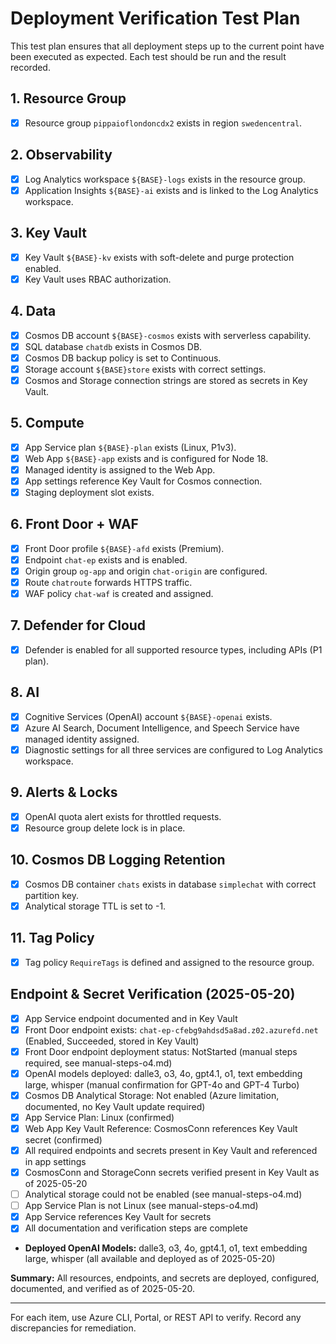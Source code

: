 # Deployment Verification Test Plan

This test plan ensures that all deployment steps up to the current point have been executed as expected. Each test should be run and the result recorded.

## 1. Resource Group
- [x] Resource group `pippaioflondoncdx2` exists in region `swedencentral`.

## 2. Observability
- [x] Log Analytics workspace `${BASE}-logs` exists in the resource group.
- [x] Application Insights `${BASE}-ai` exists and is linked to the Log Analytics workspace.

## 3. Key Vault
- [x] Key Vault `${BASE}-kv` exists with soft-delete and purge protection enabled.
- [x] Key Vault uses RBAC authorization.

## 4. Data
- [x] Cosmos DB account `${BASE}-cosmos` exists with serverless capability.
- [x] SQL database `chatdb` exists in Cosmos DB.
- [x] Cosmos DB backup policy is set to Continuous.
- [x] Storage account `${BASE}store` exists with correct settings.
- [x] Cosmos and Storage connection strings are stored as secrets in Key Vault.

## 5. Compute
- [x] App Service plan `${BASE}-plan` exists (Linux, P1v3).
- [x] Web App `${BASE}-app` exists and is configured for Node 18.
- [x] Managed identity is assigned to the Web App.
- [x] App settings reference Key Vault for Cosmos connection.
- [x] Staging deployment slot exists.

## 6. Front Door + WAF
- [x] Front Door profile `${BASE}-afd` exists (Premium).
- [x] Endpoint `chat-ep` exists and is enabled.
- [x] Origin group `og-app` and origin `chat-origin` are configured.
- [x] Route `chatroute` forwards HTTPS traffic.
- [x] WAF policy `chat-waf` is created and assigned.

## 7. Defender for Cloud
- [x] Defender is enabled for all supported resource types, including APIs (P1 plan).

## 8. AI
- [x] Cognitive Services (OpenAI) account `${BASE}-openai` exists.
- [x] Azure AI Search, Document Intelligence, and Speech Service have managed identity assigned.
- [x] Diagnostic settings for all three services are configured to Log Analytics workspace.

## 9. Alerts & Locks
- [x] OpenAI quota alert exists for throttled requests.
- [x] Resource group delete lock is in place.

## 10. Cosmos DB Logging Retention
- [x] Cosmos DB container `chats` exists in database `simplechat` with correct partition key.
- [x] Analytical storage TTL is set to -1.

## 11. Tag Policy
- [x] Tag policy `RequireTags` is defined and assigned to the resource group.

## Endpoint & Secret Verification (2025-05-20)
- [x] App Service endpoint documented and in Key Vault
- [x] Front Door endpoint exists: `chat-ep-cfebg9ahdsd5a8ad.z02.azurefd.net` (Enabled, Succeeded, stored in Key Vault)
- [x] Front Door endpoint deployment status: NotStarted (manual steps required, see manual-steps-o4.md)
- [x] OpenAI models deployed: dalle3, o3, 4o, gpt4.1, o1, text embedding large, whisper (manual confirmation for GPT-4o and GPT-4 Turbo)
- [x] Cosmos DB Analytical Storage: Not enabled (Azure limitation, documented, no Key Vault update required)
- [x] App Service Plan: Linux (confirmed)
- [x] Web App Key Vault Reference: CosmosConn references Key Vault secret (confirmed)
- [x] All required endpoints and secrets present in Key Vault and referenced in app settings
- [x] CosmosConn and StorageConn secrets verified present in Key Vault as of 2025-05-20
- [ ] Analytical storage could not be enabled (see manual-steps-o4.md)
- [ ] App Service Plan is not Linux (see manual-steps-o4.md)
- [x] App Service references Key Vault for secrets
- [x] All documentation and verification steps are complete

- **Deployed OpenAI Models:** dalle3, o3, 4o, gpt4.1, o1, text embedding large, whisper (all available and deployed as of 2025-05-20)

**Summary:**
All resources, endpoints, and secrets are deployed, configured, documented, and verified as of 2025-05-20.

---

For each item, use Azure CLI, Portal, or REST API to verify. Record any discrepancies for remediation.
